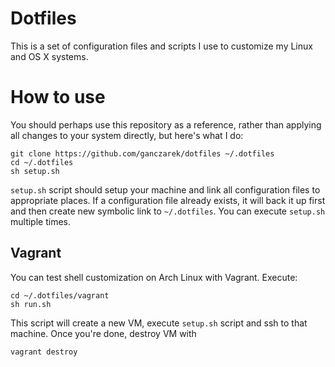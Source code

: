 # Dotfiles
This is a set of configuration files and scripts I use to customize my Linux and OS X systems.

# How to use
You should perhaps use this repository as a reference, rather than applying 
all changes to your system directly, but here's what I do:

    git clone https://github.com/ganczarek/dotfiles ~/.dotfiles
    cd ~/.dotfiles
    sh setup.sh

`setup.sh` script should setup your machine and link all configuration files to 
appropriate places. If a configuration file already exists, it will back it up 
first and then create new symbolic link to `~/.dotfiles`. You can execute
`setup.sh` multiple times. 

## Vagrant
You can test shell customization on Arch Linux with Vagrant. Execute:

    cd ~/.dotfiles/vagrant
    sh run.sh

This script will create a new VM, execute `setup.sh` script and ssh
to that machine. Once you're done, destroy VM with

    vagrant destroy
